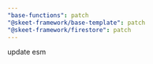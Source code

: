 ```yaml
---
"base-functions": patch
"@skeet-framework/base-template": patch
"@skeet-framework/firestore": patch
---
```


update esm
